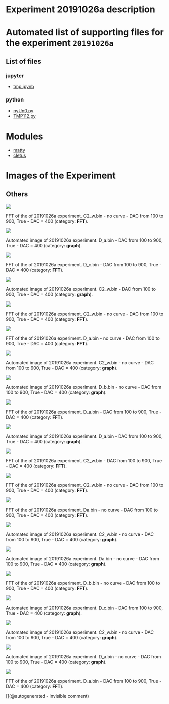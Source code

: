 # Experiment 20191026a description





# Automated list of supporting files for the __experiment `20191026a`__

## List of files

### jupyter

* [tmp.ipynb](/tmp.ipynb)


### python

* [pyUn0.py](/matty/20191026a/pyUn0.py)
* [TMP112.py](/matty/20191026a/TMP112.py)





# Modules

* [matty](/matty/)
* [cletus](/retired/cletus/)




# Images of the Experiment

## Others

![](/matty/20191026a/images/20191026a-8-fft.jpg)

FFT of the of 20191026a experiment. C2_w.bin - no curve - DAC from 100 to 900, True - DAC = 400 (category: __FFT__).

![](/matty/20191026a/images/20191026a-2.jpg)

Automated image of 20191026a experiment. D_a.bin - DAC from 100 to 900, True - DAC = 400 (category: __graph__).

![](/matty/20191026a/images/20191026a-1-fft.jpg)

FFT of the of 20191026a experiment. D_c.bin - DAC from 100 to 900, True - DAC = 400 (category: __FFT__).

![](/matty/20191026a/images/20191026a-3.jpg)

Automated image of 20191026a experiment. C2_w.bin - DAC from 100 to 900, True - DAC = 400 (category: __graph__).

![](/matty/20191026a/images/20191026a-7-fft.jpg)

FFT of the of 20191026a experiment. C2_w.bin - no curve - DAC from 100 to 900, True - DAC = 400 (category: __FFT__).

![](/matty/20191026a/images/20191026a-5-fft.jpg)

FFT of the of 20191026a experiment. D_a.bin - no curve - DAC from 100 to 900, True - DAC = 400 (category: __FFT__).

![](/matty/20191026a/images/20191026a-8.jpg)

Automated image of 20191026a experiment. C2_w.bin - no curve - DAC from 100 to 900, True - DAC = 400 (category: __graph__).

![](/matty/20191026a/images/20191026a-6.jpg)

Automated image of 20191026a experiment. D_b.bin - no curve - DAC from 100 to 900, True - DAC = 400 (category: __graph__).

![](/matty/20191026a/images/20191026a-2-fft.jpg)

FFT of the of 20191026a experiment. D_a.bin - DAC from 100 to 900, True - DAC = 400 (category: __FFT__).

![](/matty/20191026a/images/20191026a-4.jpg)

Automated image of 20191026a experiment. D_a.bin - DAC from 100 to 900, True - DAC = 400 (category: __graph__).

![](/matty/20191026a/images/20191026a-3-fft.jpg)

FFT of the of 20191026a experiment. C2_w.bin - DAC from 100 to 900, True - DAC = 400 (category: __FFT__).

![](/matty/20191026a/images/20191026a-9-fft.jpg)

FFT of the of 20191026a experiment. C2_w.bin - no curve - DAC from 100 to 900, True - DAC = 400 (category: __FFT__).

![](/matty/20191026a/images/20191026a-10-fft.jpg)

FFT of the of 20191026a experiment. Da.bin - no curve - DAC from 100 to 900, True - DAC = 400 (category: __FFT__).

![](/matty/20191026a/images/20191026a-9.jpg)

Automated image of 20191026a experiment. C2_w.bin - no curve - DAC from 100 to 900, True - DAC = 400 (category: __graph__).

![](/matty/20191026a/images/20191026a-10.jpg)

Automated image of 20191026a experiment. Da.bin - no curve - DAC from 100 to 900, True - DAC = 400 (category: __graph__).

![](/matty/20191026a/images/20191026a-6-fft.jpg)

FFT of the of 20191026a experiment. D_b.bin - no curve - DAC from 100 to 900, True - DAC = 400 (category: __FFT__).

![](/matty/20191026a/images/20191026a-1.jpg)

Automated image of 20191026a experiment. D_c.bin - DAC from 100 to 900, True - DAC = 400 (category: __graph__).

![](/matty/20191026a/images/20191026a-7.jpg)

Automated image of 20191026a experiment. C2_w.bin - no curve - DAC from 100 to 900, True - DAC = 400 (category: __graph__).

![](/matty/20191026a/images/20191026a-5.jpg)

Automated image of 20191026a experiment. D_a.bin - no curve - DAC from 100 to 900, True - DAC = 400 (category: __graph__).

![](/matty/20191026a/images/20191026a-4-fft.jpg)

FFT of the of 20191026a experiment. D_a.bin - DAC from 100 to 900, True - DAC = 400 (category: __FFT__).










[](@autogenerated - invisible comment)